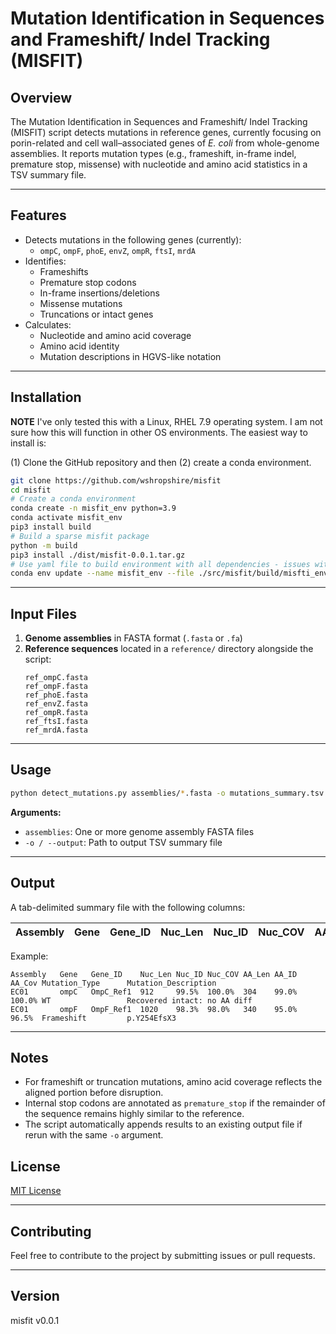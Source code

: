 # Mutation Identification in Sequences and Frameshift/ Indel Tracking (MISFIT)

## Overview

The Mutation Identification in Sequences and Frameshift/ Indel Tracking (MISFIT) script detects mutations in reference genes, currently focusing on porin-related and cell wall–associated genes of *E. coli* from whole-genome assemblies. It reports mutation types (e.g., frameshift, in-frame indel, premature stop, missense) with nucleotide and amino acid statistics in a TSV summary file.

---

## **Features**
- Detects mutations in the following genes (currently):
  - `ompC`, `ompF`, `phoE`, `envZ`, `ompR`, `ftsI`, `mrdA`
- Identifies:
  - Frameshifts
  - Premature stop codons
  - In-frame insertions/deletions
  - Missense mutations
  - Truncations or intact genes
- Calculates:
  - Nucleotide and amino acid coverage
  - Amino acid identity
  - Mutation descriptions in HGVS-like notation

---

## Installation

**NOTE** I've only tested this with a Linux, RHEL 7.9 operating system. I am not sure how this will function in other OS environments. The easiest way to install is:

(1) Clone the GitHub repository and then (2) create a conda environment. 

```bash
git clone https://github.com/wshropshire/misfit
cd misfit
# Create a conda environment
conda create -n misfit_env python=3.9
conda activate misfit_env
pip3 install build
# Build a sparse misfit package
python -m build
pip3 install ./dist/misfit-0.0.1.tar.gz
# Use yaml file to build environment with all dependencies - issues with pip/conda install 'path collisions' due to pre-installed python. All dependencies are properly downloaded and identified.
conda env update --name misfit_env --file ./src/misfit/build/misfti_env.yaml
```

---

## **Input Files**
1. **Genome assemblies** in FASTA format (`.fasta` or `.fa`)
2. **Reference sequences** located in a `reference/` directory alongside the script:
   ```
   ref_ompC.fasta
   ref_ompF.fasta
   ref_phoE.fasta
   ref_envZ.fasta
   ref_ompR.fasta
   ref_ftsI.fasta
   ref_mrdA.fasta
   ```

---

## **Usage**
```bash
python detect_mutations.py assemblies/*.fasta -o mutations_summary.tsv
```

**Arguments:**
- `assemblies`: One or more genome assembly FASTA files
- `-o / --output`: Path to output TSV summary file

---

## **Output**
A tab-delimited summary file with the following columns:

| Assembly | Gene | Gene_ID | Nuc_Len | Nuc_ID | Nuc_COV | AA_Len | AA_ID | AA_Cov | Mutation_Type | Mutation_Description |
|---------|------|--------|--------|-------|--------|-------|------|-------|----------------|---------------------|

Example:

```
Assembly   Gene   Gene_ID    Nuc_Len Nuc_ID Nuc_COV AA_Len AA_ID AA_Cov Mutation_Type      Mutation_Description
EC01       ompC   OmpC_Ref1  912     99.5%  100.0%  304    99.0% 100.0% WT                 Recovered intact: no AA diff
EC01       ompF   OmpF_Ref1  1020    98.3%  98.0%   340    95.0%  96.5%  Frameshift         p.Y254EfsX3
```

---

## **Notes**
- For frameshift or truncation mutations, amino acid coverage reflects the aligned portion before disruption.
- Internal stop codons are annotated as `premature_stop` if the remainder of the sequence remains highly similar to the reference.
- The script automatically appends results to an existing output file if rerun with the same `-o` argument.

## License

[MIT License](LICENSE.txt)

---

## Contributing

Feel free to contribute to the project by submitting issues or pull requests.

---

## Version

misfit v0.0.1
